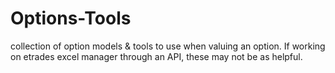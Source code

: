 # Options-Tools
collection of option models & tools to use when valuing an option. If working on etrades excel manager through an API, these may not be as helpful. 

